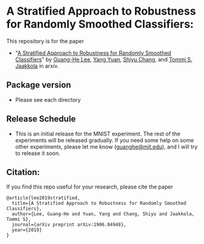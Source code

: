 # A Stratified Approach to Robustness for Randomly Smoothed Classifiers:

This repository is for the paper

 * "[A Stratified Approach to Robustness for Randomly Smoothed Classifiers](https://arxiv.org/pdf/1906.04948.pdf)" by [Guang-He Lee](https://people.csail.mit.edu/guanghe/), [Yang Yuan](http://www.callowbird.com), [Shiyu Chang](http://people.csail.mit.edu/chang87/), and [Tommi S. Jaakkola](http://people.csail.mit.edu/tommi/) in arxiv.

## Package version 

 * Please see each directory

## Release Schedule

 * This is an initial release for the MNIST experiment. The rest of the experiments will be released gradually. If you need some help on some other experiments, please let me know (guanghe@mit.edu), and I will try to release it soon. 

## Citation:

If you find this repo useful for your research, please cite the paper

```
@article{lee2019stratified,
  title={A Stratified Approach to Robustness for Randomly Smoothed Classifiers},
  author={Lee, Guang-He and Yuan, Yang and Chang, Shiyu and Jaakkola, Tommi S},
  journal={arXiv preprint arXiv:1906.04948},
  year={2019}
}
```
